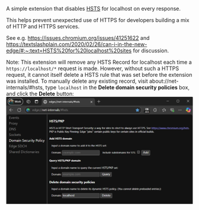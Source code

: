 A simple extension that disables [HSTS](https://developer.mozilla.org/en-US/docs/Web/HTTP/Headers/Strict-Transport-Security) for localhost on every response.

This helps prevent unexpected use of HTTPS for developers building a
mix of HTTP and HTTPS services.

See e.g. https://issues.chromium.org/issues/41251622 and
https://textslashplain.com/2020/02/26/can-i-in-the-new-edge/#:~:text=HSTS%20for%20localhost%20sites for discussion.

Note: This extension will remove any HSTS Record for localhost each time a `https://localhost/*` request is made. However, without such a HTTPS request, it cannot itself delete a HSTS rule that was set before the extension was installed. To manually delete any existing record, visit about://net-internals/#hsts, type `localhost` in the **Delete domain security policies** box, and click the **Delete** button:
![Manual Delete](./StoreAssets/ManualRemoval.png)